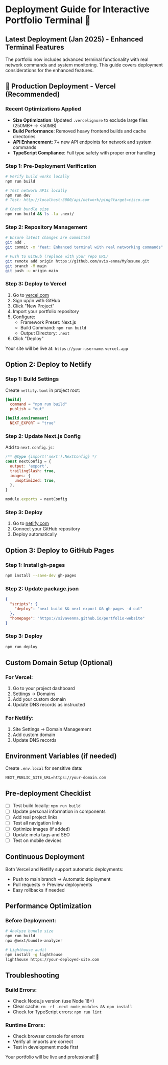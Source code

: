 # Deployment Guide for Interactive Portfolio Terminal 🚀

## Latest Deployment (Jan 2025) - Enhanced Terminal Features

The portfolio now includes advanced terminal functionality with real network commands and system monitoring. This guide covers deployment considerations for the enhanced features.

## 🎯 Production Deployment - Vercel (Recommended)

### Recent Optimizations Applied
- **Size Optimization**: Updated `.vercelignore` to exclude large files (250MB+ → <50MB)
- **Build Performance**: Removed heavy frontend builds and cache directories
- **API Enhancement**: 7+ new API endpoints for network and system commands
- **TypeScript Compliance**: Full type safety with proper error handling

### Step 1: Pre-Deployment Verification
```bash
# Verify build works locally
npm run build

# Test network APIs locally
npm run dev
# Test: http://localhost:3000/api/network/ping?target=cisco.com

# Check bundle size
npm run build && ls -la .next/
```

### Step 2: Repository Management
```bash
# Ensure latest changes are committed
git add .
git commit -m "feat: Enhanced terminal with real networking commands"

# Push to GitHub (replace with your repo URL)
git remote add origin https://github.com/avis-enna/MyResume.git
git branch -M main
git push -u origin main
```

### Step 3: Deploy to Vercel
1. Go to [vercel.com](https://vercel.com)
2. Sign up/in with GitHub
3. Click "New Project"
4. Import your portfolio repository
5. Configure:
   - Framework Preset: Next.js
   - Build Command: `npm run build`
   - Output Directory: `.next`
6. Click "Deploy"

Your site will be live at: `https://your-username.vercel.app`

## Option 2: Deploy to Netlify

### Step 1: Build Settings
Create `netlify.toml` in project root:
```toml
[build]
  command = "npm run build"
  publish = "out"

[build.environment]
  NEXT_EXPORT = "true"
```

### Step 2: Update Next.js Config
Add to `next.config.js`:
```javascript
/** @type {import('next').NextConfig} */
const nextConfig = {
  output: 'export',
  trailingSlash: true,
  images: {
    unoptimized: true,
  },
}

module.exports = nextConfig
```

### Step 3: Deploy
1. Go to [netlify.com](https://netlify.com)
2. Connect your GitHub repository
3. Deploy automatically

## Option 3: Deploy to GitHub Pages

### Step 1: Install gh-pages
```bash
npm install --save-dev gh-pages
```

### Step 2: Update package.json
```json
{
  "scripts": {
    "deploy": "next build && next export && gh-pages -d out"
  },
  "homepage": "https://sivavenna.github.io/portfolio-website"
}
```

### Step 3: Deploy
```bash
npm run deploy
```

## Custom Domain Setup (Optional)

### For Vercel:
1. Go to your project dashboard
2. Settings → Domains
3. Add your custom domain
4. Update DNS records as instructed

### For Netlify:
1. Site Settings → Domain Management
2. Add custom domain
3. Update DNS records

## Environment Variables (if needed)

Create `.env.local` for sensitive data:
```
NEXT_PUBLIC_SITE_URL=https://your-domain.com
```

## Pre-deployment Checklist

- [ ] Test build locally: `npm run build`
- [ ] Update personal information in components
- [ ] Add real project links
- [ ] Test all navigation links
- [ ] Optimize images (if added)
- [ ] Update meta tags and SEO
- [ ] Test on mobile devices

## Continuous Deployment

Both Vercel and Netlify support automatic deployments:
- Push to main branch → Automatic deployment
- Pull requests → Preview deployments
- Easy rollbacks if needed

## Performance Optimization

### Before Deployment:
```bash
# Analyze bundle size
npm run build
npx @next/bundle-analyzer

# Lighthouse audit
npm install -g lighthouse
lighthouse https://your-deployed-site.com
```

## Troubleshooting

### Build Errors:
- Check Node.js version (use Node 18+)
- Clear cache: `rm -rf .next node_modules && npm install`
- Check for TypeScript errors: `npm run lint`

### Runtime Errors:
- Check browser console for errors
- Verify all imports are correct
- Test in development mode first

Your portfolio will be live and professional! 🚀
